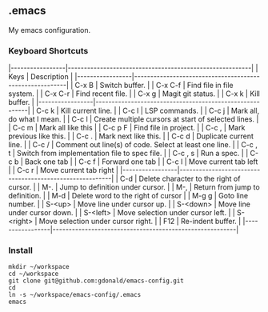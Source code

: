 
## .emacs

My emacs configuration.

### Keyboard Shortcuts

|-----------------|---------------------------------------------------------|
| Keys            | Description                                             |
|-----------------|---------------------------------------------------------|
| C-x B           | Switch buffer.                                          | 
| C-x C-f         | Find file in file system.                               |
| C-x C-r         | Find recent file.                                       |
| C-x g           | Magit git status.                                       |
| C-x k           | Kill buffer.                                            |
|-----------------|---------------------------------------------------------|
| C-c k           | Kill current line.                                      |
| C-c l           | LSP commands.                                           |
| C-c j           | Mark all, do what I mean.                               |
| C-c l           | Create multiple cursors at start of selected lines.     |
| C-c m           | Mark all like this                                      |
| C-c p F         | Find file in project.                                   |
| C-c ,           | Mark previous like this.                                |
| C-c .           | Mark next like this.                                    |
| C-c d           | Duplicate current line.                                 |
| C-c /           | Comment out line(s) of code.  Select at least one line. |
| C-c , t         | Switch from implementation file to spec file.           |
| C-c , s         | Run a spec.                                             |
| C-c b           | Back one tab                                            |
| C-c f           | Forward one tab                                         |
| C-c l           | Move current tab left                                   |
| C-c r           | Move current tab right                                  |
|-----------------|---------------------------------------------------------|
| C-d             | Delete character to the right of cursor.                |
| M-.             | Jump to definition under cursor.                        |
| M-,             | Return from jump to definition.                         |
| M-d             | Delete word to the right of cursor                      |
| M-g g           | Goto line number.                                       |
| S-&lt;up&gt;    | Move line under cursor up.                              |
| S-&lt;down&gt;  | Move line under cursor down.                            |
| S-&lt;left&gt;  | Move selection under cursor left.                       |
| S-&lt;right&gt; | Move selection under cursor right.                      |
| F12             | Re-indent buffer.                                       |
|-----------------|---------------------------------------------------------|

### Install

	mkdir ~/workspace
	cd ~/workspace
	git clone git@github.com:gdonald/emacs-config.git
	cd
	ln -s ~/workspace/emacs-config/.emacs
	emacs

